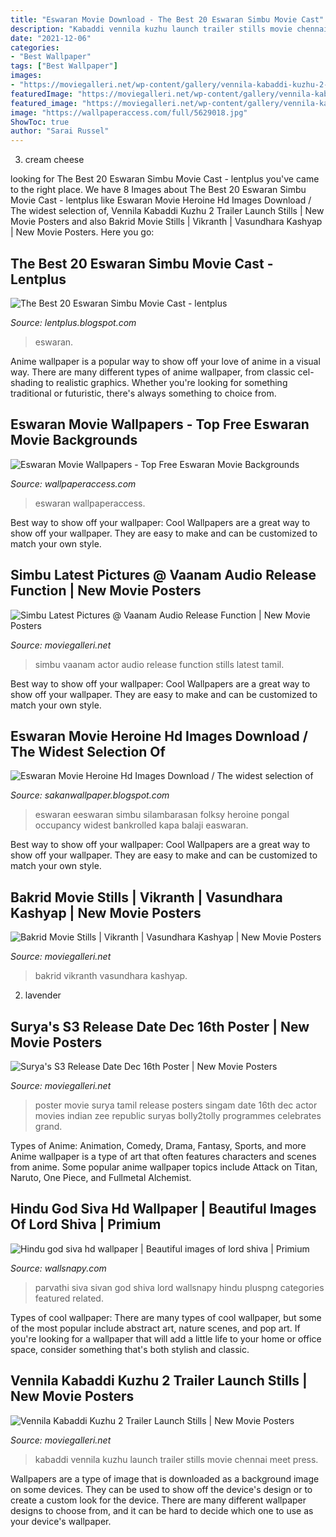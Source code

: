 ```yaml
---
title: "Eswaran Movie Download - The Best 20 Eswaran Simbu Movie Cast"
description: "Kabaddi vennila kuzhu launch trailer stills movie chennai meet press"
date: "2021-12-06"
categories:
- "Best Wallpaper"
tags: ["Best Wallpaper"]
images:
- "https://moviegalleri.net/wp-content/gallery/vennila-kabaddi-kuzhu-2-trailer-launch-stills/vennila-kabaddi-kuzhu-2-trailer-launch-stills-288af2a.jpg"
featuredImage: "https://moviegalleri.net/wp-content/gallery/vennila-kabaddi-kuzhu-2-trailer-launch-stills/vennila-kabaddi-kuzhu-2-trailer-launch-stills-288af2a.jpg"
featured_image: "https://moviegalleri.net/wp-content/gallery/vennila-kabaddi-kuzhu-2-trailer-launch-stills/vennila-kabaddi-kuzhu-2-trailer-launch-stills-288af2a.jpg"
image: "https://wallpaperaccess.com/full/5629018.jpg"
ShowToc: true
author: "Sarai Russel"
---
```



3. cream cheese 

	

		
looking for The Best 20 Eswaran Simbu Movie Cast - lentplus you've came to the right place. We have 8 Images about The Best 20 Eswaran Simbu Movie Cast - lentplus like Eswaran Movie Heroine Hd Images Download / The widest selection of, Vennila Kabaddi Kuzhu 2 Trailer Launch Stills | New Movie Posters and also Bakrid Movie Stills | Vikranth | Vasundhara Kashyap | New Movie Posters. Here you go:
		
    
## The Best 20 Eswaran Simbu Movie Cast - Lentplus

<img loading=lazy src="https://lh6.googleusercontent.com/proxy/4H2ZkdDcVE0KENBWc3FfK5FWTiLZXO94vkTKe-zZp5g2FW_MDIyXnbx9GhaP3FToYUil3KA7OodbGiAFQZpXHy8bIhM_RRr8qz8SCVOb-6woDVfULfO-H7u7m_DdFTvJLSg=w1200-h630-p-k-no-nu" onerror="this.onerror=null;this.src='https://tse1.mm.bing.net/th?id=OIP.DArUDh3vf7OfntjHbx3JqwHaD4&amp;pid=15.1';" alt="The Best 20 Eswaran Simbu Movie Cast - lentplus">

_Source: lentplus.blogspot.com_

>eswaran. 

	

Anime wallpaper is a popular way to show off your love of anime in a visual way. There are many different types of anime wallpaper, from classic cel-shading to realistic graphics. Whether you're looking for something traditional or futuristic, there's always something to choice from.

    
## Eswaran Movie Wallpapers - Top Free Eswaran Movie Backgrounds

<img loading=lazy src="https://wallpaperaccess.com/full/5629018.jpg" onerror="this.onerror=null;this.src='https://tse4.mm.bing.net/th?id=OIP.T1Wh2WRi02DNMqiMCqvcIgHaLH&amp;pid=15.1';" alt="Eswaran Movie Wallpapers - Top Free Eswaran Movie Backgrounds">

_Source: wallpaperaccess.com_

>eswaran wallpaperaccess. 

	

Best way to show off your wallpaper:
Cool Wallpapers are a great way to show off your wallpaper. They are easy to make and can be customized to match your own style.

    
## Simbu Latest Pictures @ Vaanam Audio Release Function | New Movie Posters

<img loading=lazy src="https://lh3.googleusercontent.com/-qjSa_BZlf_4/TYiymReVb2I/AAAAAAAAWkY/e6qN3KIJRdU/s1600/Actor_Simbu_vaanam_audio_launch_stills_1.JPG" onerror="this.onerror=null;this.src='https://tse3.mm.bing.net/th?id=OIP.6A3cEH1ouS0OVXrltVgNsQHaLJ&amp;pid=15.1';" alt="Simbu Latest Pictures @ Vaanam Audio Release Function | New Movie Posters">

_Source: moviegalleri.net_

>simbu vaanam actor audio release function stills latest tamil. 

	

Best way to show off your wallpaper:
Cool Wallpapers are a great way to show off your wallpaper. They are easy to make and can be customized to match your own style.

    
## Eswaran Movie Heroine Hd Images Download / The Widest Selection Of

<img loading=lazy src="https://www.thenewsminute.com/sites/default/files/simbueeswaran-compressed.jpg" onerror="this.onerror=null;this.src='https://tse4.mm.bing.net/th?id=OIP.8IiObpvJbb3fcfkny3QpZwHaE8&amp;pid=15.1';" alt="Eswaran Movie Heroine Hd Images Download / The widest selection of">

_Source: sakanwallpaper.blogspot.com_

>eswaran eeswaran simbu silambarasan folksy heroine pongal occupancy widest bankrolled kapa balaji easwaran. 

	

Best way to show off your wallpaper:
Cool Wallpapers are a great way to show off your wallpaper. They are easy to make and can be customized to match your own style.

    
## Bakrid Movie Stills | Vikranth | Vasundhara Kashyap | New Movie Posters

<img loading=lazy src="https://moviegalleri.net/wp-content/gallery/bakrid-movie-stills/bakrid-movie-stills-vikranth-vasundhara-kashyap-863e100.jpg" onerror="this.onerror=null;this.src='https://tse3.mm.bing.net/th?id=OIP.x67YryLuzeujFdjcfyQxpwHaE8&amp;pid=15.1';" alt="Bakrid Movie Stills | Vikranth | Vasundhara Kashyap | New Movie Posters">

_Source: moviegalleri.net_

>bakrid vikranth vasundhara kashyap. 

	

2. lavender 

    
## Surya&#039;s S3 Release Date Dec 16th Poster | New Movie Posters

<img loading=lazy src="http://moviegalleri.net/wp-content/uploads/2016/11/Actor-Suryas-S3-Movie-Release-Date-Dec-16th-Poster.jpg" onerror="this.onerror=null;this.src='https://tse2.mm.bing.net/th?id=OIP.P6KK5CRfalhHrouBUweCvgHaKf&amp;pid=15.1';" alt="Surya&#039;s S3 Release Date Dec 16th Poster | New Movie Posters">

_Source: moviegalleri.net_

>poster movie surya tamil release posters singam date 16th dec actor movies indian zee republic suryas bolly2tolly programmes celebrates grand. 

	

Types of Anime: Animation, Comedy, Drama, Fantasy, Sports, and more
Anime wallpaper is a type of art that often features characters and scenes from anime. Some popular anime wallpaper topics include Attack on Titan, Naruto, One Piece, and Fullmetal Alchemist.

    
## Hindu God Siva Hd Wallpaper | Beautiful Images Of Lord Shiva | Primium

<img loading=lazy src="https://www.wallsnapy.com/img_gallery/sivan-parvathi-359850.png" onerror="this.onerror=null;this.src='https://tse1.mm.bing.net/th?id=OIP.iwQPfI_LkXU2xC83tCTTlwAAAA&amp;pid=15.1';" alt="Hindu god siva hd wallpaper | Beautiful images of lord shiva | Primium">

_Source: wallsnapy.com_

>parvathi siva sivan god shiva lord wallsnapy hindu pluspng categories featured related. 

	

Types of cool wallpaper:
There are many types of cool wallpaper, but some of the most popular include abstract art, nature scenes, and pop art. If you're looking for a wallpaper that will add a little life to your home or office space, consider something that's both stylish and classic.

    
## Vennila Kabaddi Kuzhu 2 Trailer Launch Stills | New Movie Posters

<img loading=lazy src="https://moviegalleri.net/wp-content/gallery/vennila-kabaddi-kuzhu-2-trailer-launch-stills/vennila-kabaddi-kuzhu-2-trailer-launch-stills-288af2a.jpg" onerror="this.onerror=null;this.src='https://tse1.mm.bing.net/th?id=OIP.Py2bvVKGDLabqkaZVm8_bgHaLH&amp;pid=15.1';" alt="Vennila Kabaddi Kuzhu 2 Trailer Launch Stills | New Movie Posters">

_Source: moviegalleri.net_

>kabaddi vennila kuzhu launch trailer stills movie chennai meet press. 

	

Wallpapers are a type of image that is downloaded as a background image on some devices. They can be used to show off the device's design or to create a custom look for the device. There are many different wallpaper designs to choose from, and it can be hard to decide which one to use as your device's wallpaper.

